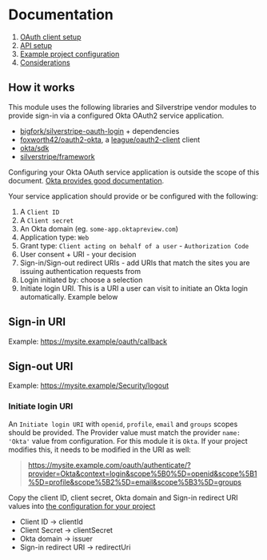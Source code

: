 # Documentation

1. [OAuth client setup](./002_oauth_login.md)
1. [API setup](./003_okta_api.md)
1. [Example project configuration](./004_example_project_configuration.md)
1. [Considerations](./099_considerations.md)

## How it works

This module uses the following libraries and Silverstripe vendor modules to provide sign-in via a configured Okta OAuth2 service application.

+ [bigfork/silverstripe-oauth-login](https://github.com/bigfork/silverstripe-oauth-login) + dependencies
+ [foxworth42/oauth2-okta](https://github.com/foxworth42/oauth2-okta), a [league/oauth2-client](https://github.com/thephpleague/oauth2-client) client
+ [okta/sdk](https://github.com/okta/okta-sdk-php)
+ [silverstripe/framework](https://github.com/silverstripe/silverstripe-framework)

Configuring your Okta OAuth service application is outside the scope of this document. [Okta provides good documentation](https://developer.okta.com/docs/guides/implement-oauth-for-okta/create-oauth-app/).

Your service application should provide or be configured with the following:

1. A `Client ID`
1. A `Client secret`
1. An Okta domain (eg. `some-app.oktapreview.com`)
1. Application type: `Web`
1. Grant type: `Client acting on behalf of a user` - `Authorization Code`
1. User consent + URI - your decision
1. Sign-in/Sign-out redirect URIs - add URIs that match the sites you are issuing authentication requests from
1. Login initiated by: choose a selection
1. Initiate login URI. This is a URI a user can visit to initiate an Okta login automatically. Example below

## Sign-in URI

Example: https://mysite.example/oauth/callback

## Sign-out URI

Example: https://mysite.example/Security/logout

### Initiate login URI

An `Initiate login URI` with `openid`, `profile`, `email` and `groups` scopes should be provided. The Provider value must match the provider `name: 'Okta'` value from configuration. For this module it is `Okta`. If your project modifies this, it needs to be modified in the URI as well:

> https://mysite.example.com/oauth/authenticate/?provider=Okta&context=login&scope%5B0%5D=openid&scope%5B1%5D=profile&scope%5B2%5D=email&scope%5B3%5D=groups

Copy the client ID, client secret, Okta domain and Sign-in redirect URI values into [the configuration for your project](./004_example_project_configuration.md)

+ Client ID -> clientId
+ Client Secret -> clientSecret
+ Okta domain -> issuer
+ Sign-in redirect URI -> redirectUri
